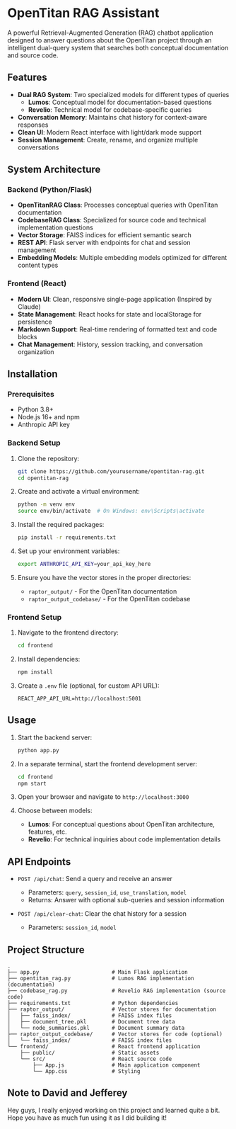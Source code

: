 # OpenTitan RAG Assistant

A powerful Retrieval-Augmented Generation (RAG) chatbot application designed to answer questions about the OpenTitan project through an intelligent dual-query system that searches both conceptual documentation and source code.


## Features

- **Dual RAG System**: Two specialized models for different types of queries
  - **Lumos**: Conceptual model for documentation-based questions
  - **Revelio**: Technical model for codebase-specific queries
- **Conversation Memory**: Maintains chat history for context-aware responses
- **Clean UI**: Modern React interface with light/dark mode support
- **Session Management**: Create, rename, and organize multiple conversations

## System Architecture

### Backend (Python/Flask)

- **OpenTitanRAG Class**: Processes conceptual queries with OpenTitan documentation
- **CodebaseRAG Class**: Specialized for source code and technical implementation questions
- **Vector Storage**: FAISS indices for efficient semantic search
- **REST API**: Flask server with endpoints for chat and session management
- **Embedding Models**: Multiple embedding models optimized for different content types

### Frontend (React)

- **Modern UI**: Clean, responsive single-page application (Inspired by Claude)
- **State Management**: React hooks for state and localStorage for persistence
- **Markdown Support**: Real-time rendering of formatted text and code blocks
- **Chat Management**: History, session tracking, and conversation organization

## Installation

### Prerequisites

- Python 3.8+
- Node.js 16+ and npm
- Anthropic API key

### Backend Setup

1. Clone the repository:
   ```bash
   git clone https://github.com/yourusername/opentitan-rag.git
   cd opentitan-rag
   ```

2. Create and activate a virtual environment:
   ```bash
   python -m venv env
   source env/bin/activate  # On Windows: env\Scripts\activate
   ```

3. Install the required packages:
   ```bash
   pip install -r requirements.txt
   ```

4. Set up your environment variables:
   ```bash
   export ANTHROPIC_API_KEY=your_api_key_here
   ```

5. Ensure you have the vector stores in the proper directories:
   - `raptor_output/` - For the OpenTitan documentation
   - `raptor_output_codebase/` - For the OpenTitan codebase

### Frontend Setup

1. Navigate to the frontend directory:
   ```bash
   cd frontend
   ```

2. Install dependencies:
   ```bash
   npm install
   ```

3. Create a `.env` file (optional, for custom API URL):
   ```
   REACT_APP_API_URL=http://localhost:5001
   ```

## Usage

1. Start the backend server:
   ```bash
   python app.py
   ```

2. In a separate terminal, start the frontend development server:
   ```bash
   cd frontend
   npm start
   ```

3. Open your browser and navigate to `http://localhost:3000`

4. Choose between models:
   - **Lumos**: For conceptual questions about OpenTitan architecture, features, etc.
   - **Revelio**: For technical inquiries about code implementation details

## API Endpoints

- `POST /api/chat`: Send a query and receive an answer
  - Parameters: `query`, `session_id`, `use_translation`, `model`
  - Returns: Answer with optional sub-queries and session information

- `POST /api/clear-chat`: Clear the chat history for a session
  - Parameters: `session_id`, `model`

## Project Structure

```
.
├── app.py                       # Main Flask application
├── opentitan_rag.py             # Lumos RAG implementation (documentation)
├── codebase_rag.py              # Revelio RAG implementation (source code)
├── requirements.txt             # Python dependencies
├── raptor_output/               # Vector stores for documentation
│   ├── faiss_index/             # FAISS index files
│   ├── document_tree.pkl        # Document tree data
│   └── node_summaries.pkl       # Document summary data
├── raptor_output_codebase/      # Vector stores for code (optional)
│   └── faiss_index/             # FAISS index files
└── frontend/                    # React frontend application
    ├── public/                  # Static assets
    └── src/                     # React source code
        ├── App.js               # Main application component
        └── App.css              # Styling
```

## Note to David and Jefferey
Hey guys, I really enjoyed working on this project and learned quite a bit. Hope you have as much fun using it as I did building it!
